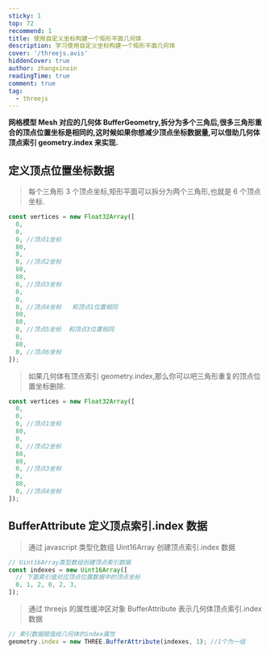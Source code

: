 ```yaml
---
sticky: 1
top: 72
recommend: 1
title: 使用自定义坐标构建一个矩形平面几何体
description: 学习使用自定义坐标构建一个矩形平面几何体
cover: '/threejs.avis'
hiddenCover: true
author: zhangxinxin
readingTime: true
comment: true
tag:
  - threejs
---
```


**网格模型 Mesh 对应的几何体 BufferGeometry,拆分为多个三角后,很多三角形重合的顶点位置坐标是相同的,这时候如果你想减少顶点坐标数据量,可以借助几何体顶点索引 geometry.index 来实现.**

## 定义顶点位置坐标数据

> 每个三角形 3 个顶点坐标,矩形平面可以拆分为两个三角形,也就是 6 个顶点坐标.

```js
const vertices = new Float32Array([
  0,
  0,
  0, //顶点1坐标
  80,
  0,
  0, //顶点2坐标
  80,
  80,
  0, //顶点3坐标
  0,
  0,
  0, //顶点4坐标   和顶点1位置相同
  80,
  80,
  0, //顶点5坐标  和顶点3位置相同
  0,
  80,
  0, //顶点6坐标
]);
```

> 如果几何体有顶点索引 geometry.index,那么你可以吧三角形重复的顶点位置坐标删除.

```js
const vertices = new Float32Array([
  0,
  0,
  0, //顶点1坐标
  80,
  0,
  0, //顶点2坐标
  80,
  80,
  0, //顶点3坐标
  0,
  80,
  0, //顶点4坐标
]);
```

## BufferAttribute 定义顶点索引.index 数据

> 通过 javascript 类型化数组 Uint16Array 创建顶点索引.index 数据

```js
// Uint16Array类型数组创建顶点索引数据
const indexes = new Uint16Array([
  // 下面索引值对应顶点位置数据中的顶点坐标
  0, 1, 2, 0, 2, 3,
]);
```

> 通过 threejs 的属性缓冲区对象 BufferAttribute 表示几何体顶点索引.index 数据

```js
// 索引数据赋值给几何体的index属性
geometry.index = new THREE.BufferAttribute(indexes, 1); //1个为一组
```

